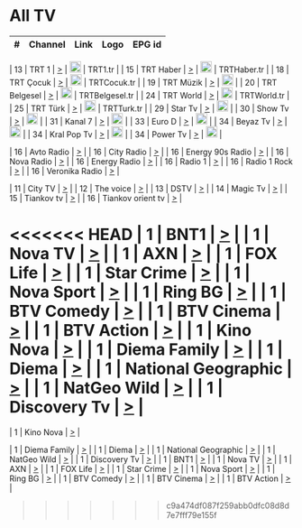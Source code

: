 <h1>All TV</h1>

| #   | Channel        | Link  | Logo | EPG id |
|:---:|:--------------:|:-----:|:----:|:------:|

| 13  | TRT 1            | [>](https://tv-trt1.medya.trt.com.tr/master.m3u8) | <img height="20" src="https://i.imgur.com/j786OLG.png"/> | TRT1.tr |
| 15  | TRT Haber        | [>](https://tv-trthaber.medya.trt.com.tr/master.m3u8) | <img height="20" src="https://i.imgur.com/OVfo8Ab.png"/> | TRTHaber.tr |
| 18  | TRT Çocuk        | [>](https://tv-trtcocuk.medya.trt.com.tr/master.m3u8) | <img height="20" src="https://i.imgur.com/QLFmD6d.png"/> | TRTCocuk.tr |
| 19  | TRT Müzik        | [>](https://tv-trtmuzik.medya.trt.com.tr/master.m3u8) | <img height="20" src="https://i.imgur.com/fIVFCEd.png"/> |
| 20  | TRT Belgesel     | [>](https://tv-trtbelgesel.medya.trt.com.tr/master.m3u8) | <img height="20" src="https://i.imgur.com/MGO87pe.png"/> | TRTBelgesel.tr |
| 24  | TRT World        | [>](https://tv-trtworld.medya.trt.com.tr/master.m3u8) | <img height="20" src="https://i.imgur.com/JEA2xpv.png"/> | TRTWorld.tr |
| 25  | TRT Türk         | [>](https://tv-trtturk.medya.trt.com.tr/master.m3u8) | <img height="20" src="https://i.imgur.com/OSTOQNw.png"/> | TRTTurk.tr |
| 29  | Star Tv   | [>](https://dogus-live.daioncdn.net/startv/startv_360p.m3u8) | <img height="20" src="https://i.imgur.com/IebUZx1.png"/> |
| 30  | Show Tv     | [>](https://ciner-live.daioncdn.net/showtv/showtv.m3u8) | <img height="20" src="https://i.imgur.com/IebUZx1.png"/> |
| 31  | Kanal 7     | [>](https://kanal7-live.daioncdn.net/kanal7/kanal7.m3u8) | <img height="20" src="https://i.imgur.com/IebUZx1.png"/> |
| 33  | Euro D    | [>](https://www.youtube.com/user/KanalD/live) | <img height="20" src="https://i.imgur.com/IebUZx1.png"/> |
| 34  | Beyaz Tv     | [>](https://beyaztv-live.daioncdn.net/beyaztv/beyaztv.m3u8) | <img height="20" src="https://i.imgur.com/IebUZx1.png"/> |
| 34  | Kral Pop Tv     | [>](https://www.youtube.com/watch?v=GuFTuKoXepw) | <img height="20" src="https://i.imgur.com/IebUZx1.png"/> |
| 34  | Power Tv     | [>](https://livetv.powerapp.com.tr/powerTV/powerhd.smil/chunklist.m3u8) | <img height="20" src="https://i.imgur.com/IebUZx1.png"/> |

| 16  | Avto Radio | [>](http://stream.metacast.eu/avtoradio.mp3.m3u) |
| 16  | City Radio | [>](http://stream.metacast.eu/city.aac.m3u) |
| 16  | Energy 90s Radio | [>](http://stream.metacast.eu/energy-90s.m3u) |
| 16  | Nova Radio | [>](http://stream.metacast.eu/nova.aac.m3u) |
| 16  | Energy Radio | [>](http://stream.metacast.eu/nrj.aac.m3u) |
| 16  | Radio 1 | [>](http://stream.metacast.eu/radio1.aac.m3u) |
| 16  | Radio 1 Rock | [>](http://stream.metacast.eu/radio1rock.aac.m3u) |
| 16  | Veronika Radio | [>](http://stream.metacast.eu/veronika.aac.m3u) |

| 11  | City TV | [>](https://tv.city.bg/play/tshls/citytv/index.m3u8) |
| 12  | The voice | [>](https://bss1.neterra.tv/thevoice/thevoice.m3u8) |
| 13  | DSTV | [>](http://46.249.95.140:8081/hls/data.m3u8) |
| 14  | Magic Tv | [>](https://bss1.neterra.tv/magictv/magictv.m3u8) |
| 15  | Tiankov tv | [>](https://streamer103.neterra.tv/tiankov-folk/live.m3u8) |
| 16  | Tiankov orient tv | [>](https://streamer103.neterra.tv/tiankov-orient/live.m3u8) |

<<<<<<< HEAD
| 1 | BNT1 | [>](https://ymkaya.xyz:24998/tv/bnt1/playlist.m3u8?wmsAuthSign=c2VydmVyX3RpbWU9NS84LzIwMjUgMTowNDozOCBQTSZoYXNoX3ZhbHVlPUpwMkpKZ1FiYXE5YzRBenBPejV5WXc9PSZ2YWxpZG1pbnV0ZXM9NjA=) |
| 1 | Nova TV | [>](https://ymkaya.xyz:24998/tv/novatv/playlist.m3u8?wmsAuthSign=c2VydmVyX3RpbWU9NS84LzIwMjUgMTowNDo0OCBQTSZoYXNoX3ZhbHVlPVhuRFRsS3NhUjNZT296ZXFFNGg3TFE9PSZ2YWxpZG1pbnV0ZXM9NjA=) |
| 1 | AXN | [>](https://ymkaya.xyz:24998/tv/axn/playlist.m3u8?wmsAuthSign=c2VydmVyX3RpbWU9NS84LzIwMjUgMTowNDo1OSBQTSZoYXNoX3ZhbHVlPUt6elVGMkhMSmlwTkRXRGRlaWtxQXc9PSZ2YWxpZG1pbnV0ZXM9NjA=) |
| 1 | FOX Life | [>](https://ymkaya.xyz:24998/tv/foxlife/playlist.m3u8?wmsAuthSign=c2VydmVyX3RpbWU9NS84LzIwMjUgMTowNTowOSBQTSZoYXNoX3ZhbHVlPVYwQWJwdkdoK0VIVVFINm9VRDI3Nmc9PSZ2YWxpZG1pbnV0ZXM9NjA=) |
| 1 | Star Crime | [>](https://ymkaya.xyz:24998/tv/foxcrime/playlist.m3u8?wmsAuthSign=c2VydmVyX3RpbWU9NS84LzIwMjUgMTowNToxOSBQTSZoYXNoX3ZhbHVlPUtKWngyTmZzR1RZRkM2ZjZ5aWZudGc9PSZ2YWxpZG1pbnV0ZXM9NjA=) |
| 1 | Nova Sport | [>](https://ymkaya.xyz:24998/tv/novasport/playlist.m3u8?wmsAuthSign=c2VydmVyX3RpbWU9NS84LzIwMjUgMTowNToyOSBQTSZoYXNoX3ZhbHVlPWZVeVZwSGlFRklkM2FNMTBZcnpLL0E9PSZ2YWxpZG1pbnV0ZXM9NjA=) |
| 1 | Ring BG | [>](https://ymkaya.xyz:24998/tv/ringbg/playlist.m3u8?wmsAuthSign=c2VydmVyX3RpbWU9NS84LzIwMjUgMTowNTozOSBQTSZoYXNoX3ZhbHVlPXM4WVo2V3lwMk93RVk5c3JtSzdqRWc9PSZ2YWxpZG1pbnV0ZXM9NjA=) |
| 1 | BTV Comedy | [>](https://ymkaya.xyz:24998/tv/btvcomedy/playlist.m3u8?wmsAuthSign=c2VydmVyX3RpbWU9NS84LzIwMjUgMTowNTo0OSBQTSZoYXNoX3ZhbHVlPVkyZ29VaG45cEVpY0o2THBSTXZQdnc9PSZ2YWxpZG1pbnV0ZXM9NjA=) |
| 1 | BTV Cinema | [>](https://ymkaya.xyz:24998/tv/btvcinema/playlist.m3u8?wmsAuthSign=c2VydmVyX3RpbWU9NS84LzIwMjUgMTowNTo1OSBQTSZoYXNoX3ZhbHVlPThPTnU3VmRCeWtsblBUblM3SHozWnc9PSZ2YWxpZG1pbnV0ZXM9NjA=) |
| 1 | BTV Action | [>](https://ymkaya.xyz:24998/tv/btvaction/playlist.m3u8?wmsAuthSign=c2VydmVyX3RpbWU9NS84LzIwMjUgMTowNjowOSBQTSZoYXNoX3ZhbHVlPTAySEk0THBKK1p5QjdLUkNhQ3VKbUE9PSZ2YWxpZG1pbnV0ZXM9NjA=) |
| 1 | Kino Nova | [>](https://ymkaya.xyz:24998/tv/kinonova/playlist.m3u8?wmsAuthSign=c2VydmVyX3RpbWU9NS84LzIwMjUgMTowNjoxOSBQTSZoYXNoX3ZhbHVlPThvZDJaeXFPVW43Qm9KdWlDK3lHMmc9PSZ2YWxpZG1pbnV0ZXM9NjA=) |
| 1 | Diema Family | [>](https://ymkaya.xyz:24998/tv/diemafamily/playlist.m3u8?wmsAuthSign=c2VydmVyX3RpbWU9NS84LzIwMjUgMTowNjoyOSBQTSZoYXNoX3ZhbHVlPVpqVUF1L2ZPSXlBQ1dUTk5tTlFUN2c9PSZ2YWxpZG1pbnV0ZXM9NjA=) |
| 1 | Diema | [>](https://ymkaya.xyz:24998/tv/diema/playlist.m3u8?wmsAuthSign=c2VydmVyX3RpbWU9NS84LzIwMjUgMTowNjo0MSBQTSZoYXNoX3ZhbHVlPXg3L0RBYVh5b1RlMmVZLzJQRk8zMFE9PSZ2YWxpZG1pbnV0ZXM9NjA=) |
| 1 | National Geographic | [>](https://ymkaya.xyz:24998/tv/natgeo/playlist.m3u8?wmsAuthSign=c2VydmVyX3RpbWU9NS84LzIwMjUgMTowNjo1MSBQTSZoYXNoX3ZhbHVlPTFEYmR2SFdoNWQwY1B2OE5XZndZVUE9PSZ2YWxpZG1pbnV0ZXM9NjA=) |
| 1 | NatGeo Wild | [>](https://ymkaya.xyz:24998/tv/natgeowild/playlist.m3u8?wmsAuthSign=c2VydmVyX3RpbWU9NS84LzIwMjUgMTowNzowMSBQTSZoYXNoX3ZhbHVlPU1ERzByQUFlSVg2bjVTQ3RnRmkzZmc9PSZ2YWxpZG1pbnV0ZXM9NjA=) |
| 1 | Discovery Tv | [>](https://ymkaya.xyz:24998/tv/discovery/playlist.m3u8?wmsAuthSign=c2VydmVyX3RpbWU9NS84LzIwMjUgMTowNzoxMSBQTSZoYXNoX3ZhbHVlPVUvRTRacHNCVXJ4bnlacndLWkRiSFE9PSZ2YWxpZG1pbnV0ZXM9NjA=) |
=======


| 1 | Kino Nova | [>](https://ymkaya.xyz:11336/tv/kinonova/playlist.m3u8?wmsAuthSign=c2VydmVyX3RpbWU9MS8yLzIwMjUgNDo0MDoyMCBBTSZoYXNoX3ZhbHVlPWlFS1FrWEtMMVRFM3l5YklUWUJQUHc9PSZ2YWxpZG1pbnV0ZXM9NjA=) |

| 1 | Diema Family | [>](https://ymkaya.xyz:11336/tv/diemafamily/playlist.m3u8?wmsAuthSign=c2VydmVyX3RpbWU9MS8yLzIwMjUgNDo0MDozMCBBTSZoYXNoX3ZhbHVlPUVUaTVKTldvZTF5WVVCM0YwL21kaXc9PSZ2YWxpZG1pbnV0ZXM9NjA=) |
| 1 | Diema | [>](https://ymkaya.xyz:11336/tv/diema/playlist.m3u8?wmsAuthSign=c2VydmVyX3RpbWU9MS8yLzIwMjUgNDo0MDo0MCBBTSZoYXNoX3ZhbHVlPVlYMWVJT2NuUjNpUTBsaytEUFFOS2c9PSZ2YWxpZG1pbnV0ZXM9NjA=) |
| 1 | National Geographic | [>](https://ymkaya.xyz:11336/tv/natgeo/playlist.m3u8?wmsAuthSign=c2VydmVyX3RpbWU9MS8yLzIwMjUgNDo0MTo0MSBBTSZoYXNoX3ZhbHVlPTJQTlVmcG5nYWx0M013eUhGRGxnd0E9PSZ2YWxpZG1pbnV0ZXM9NjA=) |
| 1 | NatGeo Wild | [>](https://ymkaya.xyz:11336/tv/natgeowild/playlist.m3u8?wmsAuthSign=c2VydmVyX3RpbWU9MS8yLzIwMjUgNDo0MTo1MSBBTSZoYXNoX3ZhbHVlPVl1OXZaTTliN0hGWEN3eDBYd1duNkE9PSZ2YWxpZG1pbnV0ZXM9NjA=) |
| 1 | Discovery Tv | [>](https://ymkaya.xyz:11336/tv/discovery/playlist.m3u8?wmsAuthSign=c2VydmVyX3RpbWU9MS8yLzIwMjUgNDo0MjowMSBBTSZoYXNoX3ZhbHVlPWtBQmdLNlY2RmQwWElzMVYzSDJyVkE9PSZ2YWxpZG1pbnV0ZXM9NjA=) |
| 1 | BNT1 | [>](https://ymkaya.xyz:11336/tv/bnt1/playlist.m3u8?wmsAuthSign=c2VydmVyX3RpbWU9MS8yLzIwMjUgNDozODozOCBBTSZoYXNoX3ZhbHVlPVVrMVlRQXpJWlhYeUh6ZFVpSC9NMUE9PSZ2YWxpZG1pbnV0ZXM9NjA=) |
| 1 | Nova TV | [>](https://ymkaya.xyz:11336/tv/novatv/playlist.m3u8?wmsAuthSign=c2VydmVyX3RpbWU9MS8yLzIwMjUgNDozODo0OCBBTSZoYXNoX3ZhbHVlPUVxQjh1a0ZzYkVGZU8zZDFGTzdreVE9PSZ2YWxpZG1pbnV0ZXM9NjA=) |
| 1 | AXN | [>](https://ymkaya.xyz:11336/tv/axn/playlist.m3u8?wmsAuthSign=c2VydmVyX3RpbWU9MS8yLzIwMjUgNDozODo1OCBBTSZoYXNoX3ZhbHVlPUpkWStGY1hkNXhaOVpPZ0thQ0FZL3c9PSZ2YWxpZG1pbnV0ZXM9NjA=) |
| 1 | FOX Life | [>](https://ymkaya.xyz:11336/tv/foxlife/playlist.m3u8?wmsAuthSign=c2VydmVyX3RpbWU9MS8yLzIwMjUgNDozOToxMCBBTSZoYXNoX3ZhbHVlPWt1ZDc1T3AzYlZDTjJnSy9TU0xJZlE9PSZ2YWxpZG1pbnV0ZXM9NjA=) |
| 1 | Star Crime | [>](https://ymkaya.xyz:11336/tv/foxcrime/playlist.m3u8?wmsAuthSign=c2VydmVyX3RpbWU9MS8yLzIwMjUgNDozOToyMCBBTSZoYXNoX3ZhbHVlPXIwVU45Nm9FR1l2enNkTG9TanBxbmc9PSZ2YWxpZG1pbnV0ZXM9NjA=) |
| 1 | Nova Sport | [>](https://ymkaya.xyz:11336/tv/novasport/playlist.m3u8?wmsAuthSign=c2VydmVyX3RpbWU9MS8yLzIwMjUgNDozOTozMCBBTSZoYXNoX3ZhbHVlPXlSZ0UxazVaM0xhSmc0NmR4T0c1T2c9PSZ2YWxpZG1pbnV0ZXM9NjA=) |
| 1 | Ring BG | [>](https://ymkaya.xyz:11336/tv/ringbg/playlist.m3u8?wmsAuthSign=c2VydmVyX3RpbWU9MS8yLzIwMjUgNDozOTo0MCBBTSZoYXNoX3ZhbHVlPTR4aUlFNHVUYWN4enY1WkVuOFZma2c9PSZ2YWxpZG1pbnV0ZXM9NjA=) |
| 1 | BTV Comedy | [>](https://ymkaya.xyz:11336/tv/btvcomedy/playlist.m3u8?wmsAuthSign=c2VydmVyX3RpbWU9MS8yLzIwMjUgNDozOTo1MCBBTSZoYXNoX3ZhbHVlPUtrMTJ2RHNTTUU1RFp1ZkVOdXFSK3c9PSZ2YWxpZG1pbnV0ZXM9NjA=) |
| 1 | BTV Cinema | [>](https://ymkaya.xyz:11336/tv/btvcinema/playlist.m3u8?wmsAuthSign=c2VydmVyX3RpbWU9MS8yLzIwMjUgNDozOTo1OSBBTSZoYXNoX3ZhbHVlPTZWcU9FZW56cG1NM1lrYy8xNE5NeHc9PSZ2YWxpZG1pbnV0ZXM9NjA=) |
| 1 | BTV Action | [>](https://ymkaya.xyz:11336/tv/btvaction/playlist.m3u8?wmsAuthSign=c2VydmVyX3RpbWU9MS8yLzIwMjUgNDo0MDoxMCBBTSZoYXNoX3ZhbHVlPUlDd0ErRkZVWThyMVZwR3c2REdGZ3c9PSZ2YWxpZG1pbnV0ZXM9NjA=) |
>>>>>>> c9a474df087f259abb0dfc08d8d7e7fff79e155f
